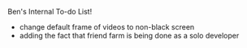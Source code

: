 Ben's Internal To-do List!

- change default frame of videos to non-black screen
- adding the fact that friend farm is being done as a solo developer
